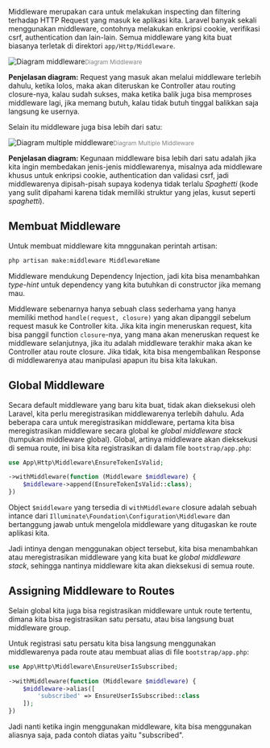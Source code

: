 Middleware merupakan cara untuk melakukan inspecting dan filtering terhadap HTTP Request yang masuk ke aplikasi kita. Laravel banyak sekali menggunakan middleware, contohnya melakukan enkripsi cookie, verifikasi csrf, authentication dan lain-lain. Semua middleware yang kita buat biasanya terletak di direktori `app/Http/Middleware`.

![Diagram middleware](https://ik.imagekit.io/rezafikkri/middleware%20diagram.png?updatedAt=1739670310298)<small style="color:gray">Diagram Middleware</small>

**Penjelasan diagram:**
Request yang masuk akan melalui middleware terlebih dahulu, ketika lolos, maka akan diteruskan ke Controller atau routing closure-nya, kalau sudah sukses, maka ketika balik juga bisa memproses middleware lagi, jika memang butuh, kalau tidak butuh tinggal balikkan saja langsung ke usernya.

Selain itu middleware juga bisa lebih dari satu:

![Diagram multiple middleware](https://ik.imagekit.io/rezafikkri/diagram%20multiple%20middleware.png?updatedAt=1739670198503)<small style="color:gray">Diagram Multiple Middleware</small>

**Penjelasan diagram:**
Kegunaan middleware bisa lebih dari satu adalah jika kita ingin membedakan jenis-jenis middlewarenya, misalnya ada middleware khusus untuk enkripsi cookie, authentication dan validasi csrf, jadi middlewarenya dipisah-pisah supaya kodenya tidak terlalu *Spaghetti* (kode yang sulit dipahami karena tidak memiliki struktur yang jelas, kusut seperti *spaghetti*).

## Membuat Middleware

Untuk membuat middleware kita mnggunakan perintah artisan:

```bash
php artisan make:middleware MiddlewareName
```

Middleware mendukung Dependency Injection, jadi kita bisa menambahkan *type-hint* untuk dependency yang kita butuhkan di constructor jika memang mau.

Middleware sebenarnya hanya sebuah class sederhama yang hanya memiliki method `handle(request, closure)` yang akan dipanggil sebelum request masuk ke Controller kita. Jika kita ingin meneruskan request, kita bisa panggil function `closure`-nya, yang mana akan meneruskan request ke middleware selanjutnya, jika itu adalah middleware terakhir maka akan ke Controller atau route closure. Jika tidak, kita bisa mengembalikan Response di middlewarenya atau manipulasi apapun itu bisa kita lakukan.

## Global Middleware

Secara default middleware yang baru kita buat, tidak akan dieksekusi oleh Laravel, kita perlu meregistrasikan middlewarenya terlebih dahulu. Ada beberapa cara untuk meregistrasikan middleware, pertama kita bisa meregistrasikan middleware secara global ke *global middleware stack* (tumpukan middleware global). Global, artinya middleware akan dieksekusi di semua route, ini bisa kita registrasikan di dalam file `bootstrap/app.php`:

```php
use App\Http\Middleware\EnsureTokenIsValid;

->withMiddleware(function (Middleware $middleware) {
	$middleware->append(EnsureTokenIsValid::class);
})
```

Object `$middleware` yang tersedia di `withMiddleware` closure adalah sebuah intance dari `Illuminate\Foundation\Configuration\Middleware` dan bertanggung jawab untuk mengelola middleware yang ditugaskan ke route aplikasi kita.

Jadi intinya dengan menggunakan object tersebut, kita bisa menambahkan atau meregistrasikan middleware yang kita buat ke *global middleware stack*, sehingga nantinya middleware kita akan dieksekusi di semua route.

## Assigning Middleware to Routes

Selain global kita juga bisa registrasikan middleware untuk route tertentu, dimana kita bisa registrasikan satu persatu, atau bisa langsung buat middleware group.

Untuk registrasi satu persatu kita bisa langsung menggunakan middlewarenya pada route atau membuat alias di file `bootstrap/app.php`:

```php
use App\Http\Middleware\EnsureUserIsSubscribed;

->withMiddleware(function (Middleware $middleware) {
	$middleware->alias([
		'subscribed' => EnsureUserIsSubscribed::class
	]);
})
```

Jadi nanti ketika ingin menggunakan middleware, kita bisa menggunakan aliasnya saja, pada contoh diatas yaitu "subscribed".